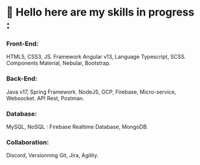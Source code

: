 # 👋 Hello here are my skills in progress :

### Front-End:
HTML5, CSS3, JS. Framework Angular v13, Language Typescript, SCSS. Components Material, Nebular, Bootstrap.

### Back-End:
Java v17, Spring Framework. NodeJS, GCP, Firebase, Micro-service, Websocket. API Rest, Postman.

### Database:
MySQL, NoSQL : Firebase Realtime Database, MongoDB.

### Collaboration:
Discord, Versionning Git, Jira, Agility.
